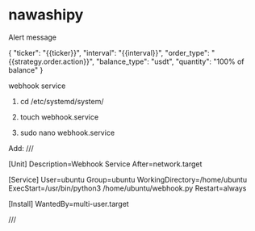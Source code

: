 # nawashipy


Alert message

{
    "ticker": "{{ticker}}",
    "interval": "{{interval}}",
    "order_type": "{{strategy.order.action}}",
    "balance_type": "usdt",
    "quantity": "100% of balance"
}


webhook service

1. cd /etc/systemd/system/

2. touch webhook.service

3. sudo nano webhook.service

Add:
///

[Unit]
Description=Webhook Service
After=network.target

[Service]
User=ubuntu
Group=ubuntu
WorkingDirectory=/home/ubuntu
ExecStart=/usr/bin/python3 /home/ubuntu/webhook.py
Restart=always

[Install]
WantedBy=multi-user.target

///
